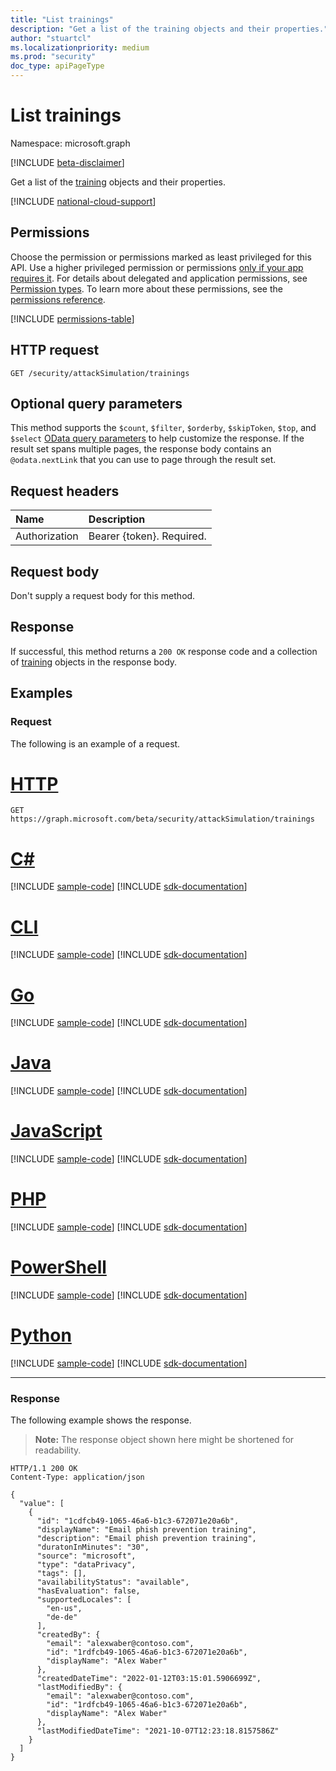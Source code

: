 ```yaml
---
title: "List trainings"
description: "Get a list of the training objects and their properties."
author: "stuartcl"
ms.localizationpriority: medium
ms.prod: "security"
doc_type: apiPageType
---
```


# List trainings

Namespace: microsoft.graph

[!INCLUDE [beta-disclaimer](../../includes/beta-disclaimer.md)]

Get a list of the [training](../resources/training.md) objects and their properties.

[!INCLUDE [national-cloud-support](../../includes/global-only.md)]

## Permissions

Choose the permission or permissions marked as least privileged for this API. Use a higher privileged permission or permissions [only if your app requires it](/graph/permissions-overview#best-practices-for-using-microsoft-graph-permissions). For details about delegated and application permissions, see [Permission types](/graph/permissions-overview#permission-types). To learn more about these permissions, see the [permissions reference](/graph/permissions-reference).

<!-- { "blockType": "permissions", "name": "attacksimulationroot_list_trainings" } -->
[!INCLUDE [permissions-table](../includes/permissions/attacksimulationroot-list-trainings-permissions.md)]


## HTTP request

<!-- {
  "blockType": "ignored"
}
-->
``` http
GET /security/attackSimulation/trainings
```

## Optional query parameters

This method supports the `$count`, `$filter`, `$orderby`, `$skipToken`, `$top`, and `$select` [OData query parameters](/graph/query-parameters) to help customize the response.
If the result set spans multiple pages, the response body contains an `@odata.nextLink` that you can use to page through the result set.

## Request headers

|Name|Description|
|:---|:---|
|Authorization|Bearer {token}. Required.|

## Request body

Don't supply a request body for this method.

## Response

If successful, this method returns a `200 OK` response code and a collection of [training](../resources/training.md) objects in the response body.

## Examples

### Request

The following is an example of a request.
# [HTTP](#tab/http)
<!-- {
  "blockType": "request",
  "name": "list_trainings"
}
-->
``` http
GET https://graph.microsoft.com/beta/security/attackSimulation/trainings
```

# [C#](#tab/csharp)
[!INCLUDE [sample-code](../includes/snippets/csharp/list-trainings-csharp-snippets.md)]
[!INCLUDE [sdk-documentation](../includes/snippets/snippets-sdk-documentation-link.md)]

# [CLI](#tab/cli)
[!INCLUDE [sample-code](../includes/snippets/cli/list-trainings-cli-snippets.md)]
[!INCLUDE [sdk-documentation](../includes/snippets/snippets-sdk-documentation-link.md)]

# [Go](#tab/go)
[!INCLUDE [sample-code](../includes/snippets/go/list-trainings-go-snippets.md)]
[!INCLUDE [sdk-documentation](../includes/snippets/snippets-sdk-documentation-link.md)]

# [Java](#tab/java)
[!INCLUDE [sample-code](../includes/snippets/java/list-trainings-java-snippets.md)]
[!INCLUDE [sdk-documentation](../includes/snippets/snippets-sdk-documentation-link.md)]

# [JavaScript](#tab/javascript)
[!INCLUDE [sample-code](../includes/snippets/javascript/list-trainings-javascript-snippets.md)]
[!INCLUDE [sdk-documentation](../includes/snippets/snippets-sdk-documentation-link.md)]

# [PHP](#tab/php)
[!INCLUDE [sample-code](../includes/snippets/php/list-trainings-php-snippets.md)]
[!INCLUDE [sdk-documentation](../includes/snippets/snippets-sdk-documentation-link.md)]

# [PowerShell](#tab/powershell)
[!INCLUDE [sample-code](../includes/snippets/powershell/list-trainings-powershell-snippets.md)]
[!INCLUDE [sdk-documentation](../includes/snippets/snippets-sdk-documentation-link.md)]

# [Python](#tab/python)
[!INCLUDE [sample-code](../includes/snippets/python/list-trainings-python-snippets.md)]
[!INCLUDE [sdk-documentation](../includes/snippets/snippets-sdk-documentation-link.md)]

---

### Response

The following example shows the response.

>**Note:** The response object shown here might be shortened for readability.

<!-- {
  "blockType": "response",
  "truncated": true,
  "@odata.type": "Collection(microsoft.graph.training)"
}
-->
``` http
HTTP/1.1 200 OK
Content-Type: application/json

{
  "value": [
    {
      "id": "1cdfcb49-1065-46a6-b1c3-672071e20a6b",
      "displayName": "Email phish prevention training",
      "description": "Email phish prevention training",
      "duratonInMinutes": "30",
      "source": "microsoft",
      "type": "dataPrivacy",
      "tags": [],
      "availabilityStatus": "available",
      "hasEvaluation": false,
      "supportedLocales": [
        "en-us",
        "de-de"
      ],
      "createdBy": {
        "email": "alexwaber@contoso.com",
        "id": "1rdfcb49-1065-46a6-b1c3-672071e20a6b",
        "displayName": "Alex Waber"
      },
      "createdDateTime": "2022-01-12T03:15:01.5906699Z",
      "lastModifiedBy": {
        "email": "alexwaber@contoso.com",
        "id": "1rdfcb49-1065-46a6-b1c3-672071e20a6b",
        "displayName": "Alex Waber"
      },
      "lastModifiedDateTime": "2021-10-07T12:23:18.8157586Z"
    }
  ]
}
```
